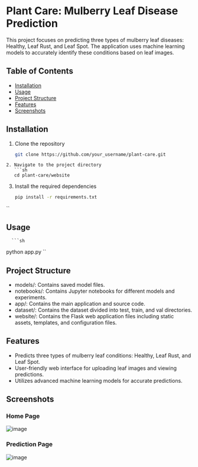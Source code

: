 # Plant Care: Mulberry Leaf Disease Prediction

This project focuses on predicting three types of mulberry leaf diseases: Healthy, Leaf Rust, and Leaf Spot. The application uses machine learning models to accurately identify these conditions based on leaf images.

## Table of Contents

- [Installation](#installation)
- [Usage](#usage)
- [Project Structure](#project-structure)
- [Features](#features)
- [Screenshots](#screenshots)


## Installation

1. Clone the repository
   ```sh
   git clone https://github.com/your_username/plant-care.git
```
2. Navigate to the project directory
   ```sh
   cd plant-care/website
```
3. Install the required dependencies
      ```sh
   pip install -r requirements.txt
``

## Usage
      ```sh
   python app.py
``
## Project Structure
* models/: Contains saved model files.
* notebooks/: Contains Jupyter notebooks for different models and experiments.
* app/: Contains the main application and source code.
* dataset/: Contains the dataset divided into test, train, and val directories.
* website/: Contains the Flask web application files including static assets, templates, and configuration files.

## Features

* Predicts three types of mulberry leaf conditions: Healthy, Leaf Rust, and Leaf Spot.
* User-friendly web interface for uploading leaf images and viewing predictions.
* Utilizes advanced machine learning models for accurate predictions.
## Screenshots
### Home Page
![image](https://github.com/user-attachments/assets/40f2e5e4-561a-4d03-9130-1e639b0fc05a)
### Prediction Page
![image](https://github.com/user-attachments/assets/a8f0420d-3b39-4325-9827-bca826beda95)
